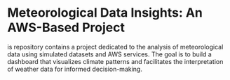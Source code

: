 # Meteorological Data Insights: An AWS-Based Project
is repository contains a project dedicated to the analysis of meteorological data using simulated datasets and AWS services. The goal is to build a dashboard that visualizes climate patterns and facilitates the interpretation of weather data for informed decision-making.
